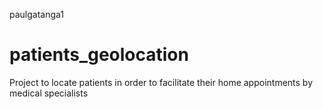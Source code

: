 
paulgatanga1
# patients_geolocation
Project to locate patients in order to facilitate their home appointments by medical specialists
